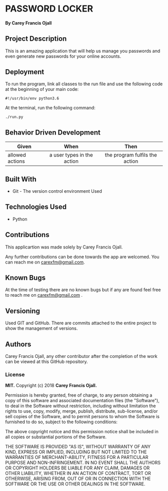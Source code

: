 # PASSWORD LOCKER


#### By **Carey Francis Ojall**

## Project Description

This is an amazing application that will help us manage you passwords and even generate new passwords for your online accounts.

## Deployment

To run the program, link all classes to the run file and use the following code at the beginning of your main code:

```buildoutcfg
#!/usr/bin/env python3.6
```
At the terminal, run the following command:

```buildoutcfg
./run.py
``` 
## Behavior Driven Development
  

  | Given                 | When                       | Then                              |
  | ----------------------|:--------------------------:|:---------------------------------:|
  | allowed actions       | a user types in the action | the program fulfils the action    |
 

## Built With

* Git - The version control environment Used


## Technologies Used

* Python

## Contributions

This applicartion was made solely by Carey Francis Ojall.

Any further contributions can be done towards the app are welcomed. You can reach me on carexfm@gmail.com.

## Known Bugs
At the time of testing there are no known bugs but if any are found feel free to reach me on carexfm@gmail.com .
## Versioning
Used GIT and GitHub. There are commits attached to the entire project to show the management of versions.

## Authors
Carey Francis Ojall, any other contributor after the completion of the work can be viewed at this GitHub repository.

### License
**MIT.**
Copyright (c) 2018 **Carey Francis Ojall.**

Permission is hereby granted, free of charge, to any person obtaining a copy of this software and associated documentation files (the "Software"), to deal in the Software without restriction, including without limitation the rights to use, copy, modify, merge, publish, distribute, sub-license, and/or sell copies of the Software, and to permit persons to whom the Software is furnished to do so, subject to the following conditions:

The above copyright notice and this permission notice shall be included in all copies or substantial portions of the Software.

THE SOFTWARE IS PROVIDED "AS IS", WITHOUT WARRANTY OF ANY KIND, EXPRESS OR IMPLIED, INCLUDING BUT NOT LIMITED TO THE WARRANTIES OF MERCHANT-ABILITY, FITNESS FOR A PARTICULAR PURPOSE AND NON-INFRINGEMENT. IN NO EVENT SHALL THE AUTHORS OR COPYRIGHT HOLDERS BE LIABLE FOR ANY CLAIM, DAMAGES OR OTHER LIABILITY, WHETHER IN AN ACTION OF CONTRACT, TORT OR OTHERWISE, ARISING FROM, OUT OF OR IN CONNECTION WITH THE SOFTWARE OR THE USE OR OTHER DEALINGS IN THE SOFTWARE.
